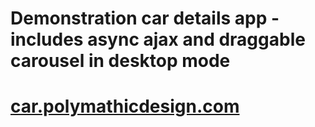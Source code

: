 # Demonstration car details app - includes async ajax and draggable carousel in desktop mode  

# [car.polymathicdesign.com](http://car.polymathicdesign.com)
